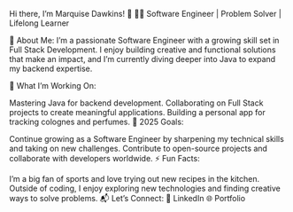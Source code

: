 Hi there, I’m Marquise Dawkins! 👋
👨‍💻 Software Engineer | Problem Solver | Lifelong Learner

🌟 About Me:
I’m a passionate Software Engineer with a growing skill set in Full Stack Development. I enjoy building creative and functional solutions that make an impact, and I’m currently diving deeper into Java to expand my backend expertise.

🌱 What I’m Working On:

Mastering Java for backend development.
Collaborating on Full Stack projects to create meaningful applications.
Building a personal app for tracking colognes and perfumes.
🎯 2025 Goals:

Continue growing as a Software Engineer by sharpening my technical skills and taking on new challenges.
Contribute to open-source projects and collaborate with developers worldwide.
⚡ Fun Facts:

I’m a big fan of sports and love trying out new recipes in the kitchen.
Outside of coding, I enjoy exploring new technologies and finding creative ways to solve problems.
📬 Let’s Connect:
💼 LinkedIn
🌐 Portfolio
